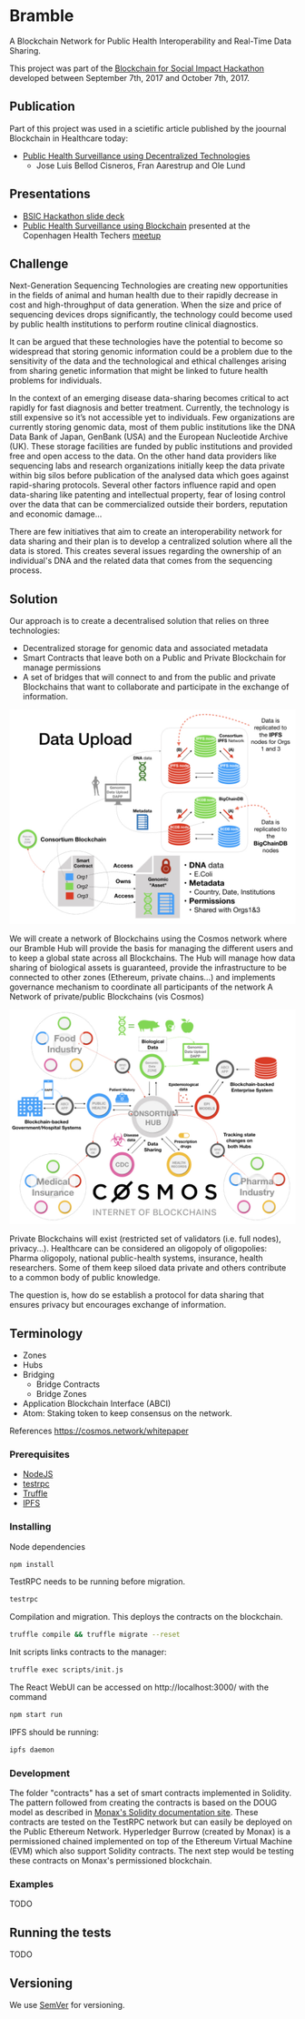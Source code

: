 # Bramble

A Blockchain Network for Public Health Interoperability and Real-Time Data Sharing.

This project was part of the [Blockchain for Social Impact Hackathon](https://www.blockchainforsocialimpact.com/hackathon/) developed between September 7th, 2017 and October 7th, 2017.

## Publication

Part of this project was used in a scietific article published by the joournal Blockchain in Healthcare today:

- [Public Health Surveillance using Decentralized Technologies](https://blockchainhealthcaretoday.com/index.php/journal/article/view/17)
  - Jose Luis Bellod Cisneros, Fran Aarestrup and Ole Lund

## Presentations

- [BSIC Hackathon slide deck](https://docs.google.com/presentation/d/1z9Os_uwjz1XsZmL3gLsggm6EmYvISKI69vGxIWBOk0A/edit?usp=sharing)
- [Public Health Surveillance using Blockchain](https://github.com/josl/Bramble/blob/master/HealthTech.pdf) presented at the Copenhagen Health Techers [meetup](https://www.meetup.com/Copenhagen-Health-Techers/events/243082835/)


## Challenge

Next-Generation Sequencing Technologies are creating new opportunities in the fields of animal and human health due to their rapidly decrease in cost and high-throughput of data generation. When the size and price of sequencing devices drops significantly, the technology could become used by public health institutions to perform routine clinical diagnostics.

It can be argued that these technologies have the potential to become so widespread that storing genomic information could be a problem due to the sensitivity of the data and the technological and ethical challenges arising from sharing genetic information that might be linked to future health problems for individuals.

In the context of an emerging disease data-sharing becomes critical to act rapidly for fast diagnosis and better treatment. Currently, the technology is still expensive so it’s not accessible yet to individuals. Few organizations are currently storing genomic data, most of them public institutions like the DNA Data Bank of Japan, GenBank (USA) and the European Nucleotide Archive (UK). These storage facilities are funded by public institutions and provided free and open access to the data. On the other hand data providers like sequencing labs and research organizations initially keep the data private within big silos before publication of the analysed data which goes against rapid-sharing protocols. Several other factors influence rapid and open data-sharing like patenting and intellectual property, fear of losing control over the data that can be commercialized outside their borders, reputation and economic damage...

There are few initiatives that aim to create an interoperability network for data sharing and their plan is to develop a centralized solution where all the data is stored. This creates several issues regarding the ownership of an individual's DNA and the related data that comes from the sequencing process.

## Solution

Our approach is to create a decentralised solution that relies on three technologies: 

- Decentralized storage for genomic data and associated metadata
- Smart Contracts that leave both on a Public and Private Blockchain for manage permissions
- A set of bridges that will connect to and from the public and private Blockchains that want to collaborate and participate in the exchange of information.

![Data Upload](data.jpeg?raw=true "Data Upload")


We will create a network of Blockchains using the Cosmos network where our Bramble Hub will provide the basis for managing the different users and to keep a global state across all Blockchains. The Hub will manage how data sharing of biological assets is guaranteed, provide the infrastructure to be connected to other zones (Ethereum, private chains…) and implements governance mechanism to coordinate all participants of the network
A Network of private/public Blockchains (vis Cosmos)

![Bramble Network](overview.jpeg?raw=true "Bramble Network")

Private Blockchains will exist (restricted set of validators (i.e. full nodes), privacy...). Healthcare can be considered an oligopoly of oligopolies: Pharma oligopoly, national public-health systems, insurance, health researchers. Some of them keep siloed data private and others contribute to a common body of public knowledge. 

The question is, how do se establish a protocol for data sharing that ensures privacy but encourages exchange of information. 

## Terminology 
- Zones
- Hubs
- Bridging
  - Bridge Contracts
  - Bridge Zones
- Application Blockchain Interface (ABCI)
- Atom: Staking token to keep consensus on the network.

References
https://cosmos.network/whitepaper


### Prerequisites

- [NodeJS](https://nodejs.org/en/)
- [testrpc](https://github.com/ethereumjs/testrpc)
- [Truffle](http://truffleframework.com/)
- [IPFS](https://ipfs.io/)

### Installing

Node dependencies
```sh
npm install
```

TestRPC needs to be running before migration.
```sh
testrpc
```

Compilation and migration. This deploys the contracts on the blockchain. 

```sh
truffle compile && truffle migrate --reset
```
Init scripts links contracts to the manager: 
```sh
truffle exec scripts/init.js
```

The React WebUI can be accessed on http://localhost:3000/ with the command
```sh
npm start run
```

IPFS should be running:
```sh
ipfs daemon
```

### Development

The folder "contracts" has a set of smart contracts implemented in Solidity. The pattern followed from creating the contracts is based on the DOUG model as described in [Monax's Solidity documentation site](https://monax.io/docs/solidity/solidity_1_the_five_types_model/). These contracts are tested on the TestRPC network but can easily be deployed on the Public Ethereum Network. Hyperledger Burrow (created by Monax) is a permissioned chained implemented on top of the Ethereum Virtual Machine (EVM) which also support Solidity contracts. The next step would be testing these contracts on Monax's permissioned blockchain.

### Examples
TODO

## Running the tests

TODO


## Versioning

We use [SemVer](http://semver.org/) for versioning.

